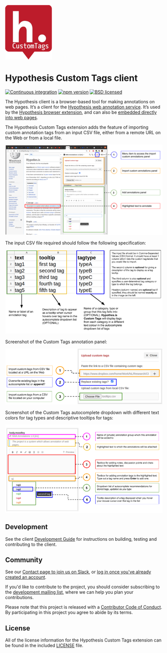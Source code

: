 <img src="/images/hypothesis_icon_custom_tags.png" width="150">

Hypothesis Custom Tags client
=============================

[![Continuous integration](https://github.com/hypothesis/client/workflows/Continuous%20integration/badge.svg?branch=master)][gha]
[![npm version](https://img.shields.io/npm/v/hypothesis.svg)][npm]
[![BSD licensed](https://img.shields.io/badge/license-BSD-blue.svg)][license]

[gha]: https://github.com/hypothesis/client/actions?query=branch%3Amaster
[npm]: https://www.npmjs.com/package/hypothesis
[license]: https://github.com/hypothesis/client/blob/master/LICENSE

The Hypothesis client is a browser-based tool for making annotations on web
pages. It’s a client for the [Hypothesis web annotation service][service].
It’s used by the [Hypothesis browser extension][ext], and can also be
[embedded directly into web pages][embed].

The Hypothesis Custom Tags extension adds the feature of importing custom 
annotation tags from an input CSV file, either from a remote URL on the Web
or from a local file.

![Screenshot of Hypothesis custom tags client](/images/interface-with-labels.png?raw=true)

The input CSV file required should follow the following specification:

![Hypothesis custom tags input file format](/images/inputfileformat.png?raw=true)

Screenshot of the Custom Tags annotation panel:

![Hypothesis custom tags panel screenshot](/images/custom-tags-panel.png?raw=true)

Screenshot of the Custom Tags autocomplete dropdown with different
text colors for tag types and descriptive tooltips for tags:

![Hypothesis custom tags add annotation tags panel screenshot](/images/add-annotations-panel.png?raw=true)

[service]: https://github.com/hypothesis/h
[ext]: https://chrome.google.com/webstore/detail/hypothesis-web-pdf-annota/bjfhmglciegochdpefhhlphglcehbmek
[embed]: https://h.readthedocs.io/projects/client/en/latest/publishers/embedding/

Development
-----------

See the client [Development Guide][developers] for instructions on building,
testing and contributing to the client.

[developers]: https://h.readthedocs.io/projects/client/en/latest/developers/

Community
---------

See our [Contact page to join us on Slack](https://web.hypothes.is/contact/), or
[log in once you've already created an account](https://hypothesis-open.slack.com/).

If you'd like to contribute to the project, you should consider subscribing to
the [development mailing list][ml], where we can help you plan your
contributions.

Please note that this project is released with a [Contributor Code of
Conduct][coc]. By participating in this project you agree to abide by its terms.

[ml]: https://groups.google.com/a/list.hypothes.is/g/dev
[coc]: https://github.com/hypothesis/client/blob/master/CODE_OF_CONDUCT

License
-------

All of the license information for the Hypothesis Custom Tags extension
can be found in the included [LICENSE][license] file.

[bsd2c]: http://www.opensource.org/licenses/BSD-2-Clause
[license]: https://github.com/nwa-catch-me-if-you-can-project/client/blob/master/LICENSE
